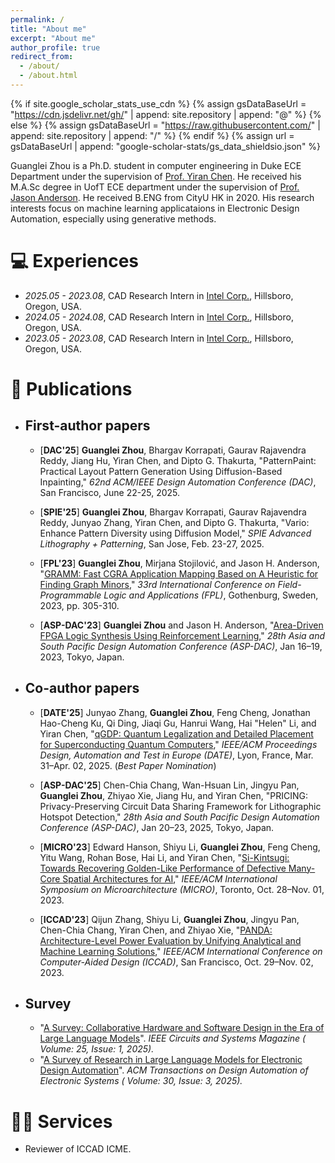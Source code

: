 ```yaml
---
permalink: /
title: "About me"
excerpt: "About me"
author_profile: true
redirect_from: 
  - /about/
  - /about.html
---
```


{% if site.google_scholar_stats_use_cdn %}
{% assign gsDataBaseUrl = "https://cdn.jsdelivr.net/gh/" | append: site.repository | append: "@" %}
{% else %}
{% assign gsDataBaseUrl = "https://raw.githubusercontent.com/" | append: site.repository | append: "/" %}
{% endif %}
{% assign url = gsDataBaseUrl | append: "google-scholar-stats/gs_data_shieldsio.json" %}

<span class='anchor' id='about-me'></span>

Guanglei Zhou is a Ph.D. student in computer engineering in Duke ECE Department under the supervision of [Prof. Yiran Chen](https://ece.duke.edu/faculty/yiran-chen). He received his M.A.Sc degree in UofT ECE department under the supervision of [Prof. Jason Anderson](https://janders.eecg.utoronto.ca/). He received B.ENG from CityU HK in 2020. His research interests focus on machine learning applicataions in Electronic Design Automation, especially using generative methods.

<!-- # 📖 Educations
- *2020.08 - Present*, Ph.D. candidate in Computer Engineering at Duke University, Durham, NC, USA.
- *2016.09 - 2022.09* M.A.Sc in Computer Engineering in University of Toronto, Toronto, ON, CA.
- *2016.09 - 2020.06*, B.ENG in ECE at CityU. -->

# 💻 Experiences
- *2025.05 - 2023.08*, CAD Research Intern in [Intel Corp.](https://semiconductor.samsung.com/us/about-us/us-office/us-r-and-d-labs/memory-labs/), Hillsboro, Oregon, USA.
- *2024.05 - 2024.08*, CAD Research Intern in [Intel Corp.](https://semiconductor.samsung.com/us/about-us/us-office/us-r-and-d-labs/memory-labs/),  Hillsboro, Oregon, USA.
- *2023.05 - 2023.08*, CAD Research Intern in [Intel Corp.](https://semiconductor.samsung.com/us/about-us/us-office/us-r-and-d-labs/memory-labs/), Hillsboro, Oregon, USA.

  
# 📝 Publications 

- ## First-author papers

  - [**DAC'25**] **Guanglei Zhou**, Bhargav Korrapati, Gaurav Rajavendra Reddy, Jiang Hu, Yiran Chen, and Dipto G. Thakurta, "PatternPaint: Practical Layout Pattern Generation Using Diffusion-Based Inpainting," *62nd ACM/IEEE Design Automation Conference (DAC)*, San Francisco, June 22-25, 2025.

  - [**SPIE'25**] **Guanglei Zhou**, Bhargav Korrapati, Gaurav Rajavendra Reddy, Junyao Zhang, Yiran Chen, and Dipto G. Thakurta, "Vario: Enhance Pattern Diversity using Diffusion Model," *SPIE Advanced Lithography + Patterning*, San Jose, Feb. 23-27, 2025.

  - [**FPL'23**] **Guanglei Zhou**, Mirjana Stojilović, and Jason H. Anderson, "[GRAMM: Fast CGRA Application Mapping Based on A Heuristic for Finding Graph Minors](https://ieeexplore.ieee.org/document/10296406)," *33rd International Conference on Field-Programmable Logic and Applications (FPL)*, Gothenburg, Sweden, 2023, pp. 305-310.

  - [**ASP-DAC'23**] **Guanglei Zhou** and Jason H. Anderson, "[Area-Driven FPGA Logic Synthesis Using Reinforcement Learning](https://dl.acm.org/doi/abs/10.1145/3566097.3567894)," *28th Asia and South Pacific Design Automation Conference (ASP-DAC)*, Jan 16–19, 2023, Tokyo, Japan.

- ## Co-author papers

  - [**DATE'25**] Junyao Zhang, **Guanglei Zhou**, Feng Cheng, Jonathan Hao-Cheng Ku, Qi Ding, Jiaqi Gu, Hanrui Wang, Hai "Helen" Li, and Yiran Chen, "[qGDP: Quantum Legalization and Detailed Placement for Superconducting Quantum Computers](https://arxiv.org/abs/2411.02447)," *IEEE/ACM Proceedings Design, Automation and Test in Europe (DATE)*, Lyon, France, Mar. 31–Apr. 02, 2025. (*Best Paper Nomination*)

  - [**ASP-DAC'25**] Chen-Chia Chang, Wan-Hsuan Lin, Jingyu Pan, **Guanglei Zhou**, Zhiyao Xie, Jiang Hu, and Yiran Chen, "PRICING: Privacy-Preserving Circuit Data Sharing Framework for Lithographic Hotspot Detection," *28th Asia and South Pacific Design Automation Conference (ASP-DAC)*, Jan 20–23, 2025, Tokyo, Japan.

  - [**MICRO'23**] Edward Hanson, Shiyu Li, **Guanglei Zhou**, Feng Cheng, Yitu Wang, Rohan Bose, Hai Li, and Yiran Chen, "[Si-Kintsugi: Towards Recovering Golden-Like Performance of Defective Many-Core Spatial Architectures for AI](https://dl.acm.org/doi/10.1145/3613424.3614278)," *IEEE/ACM International Symposium on Microarchitecture (MICRO)*, Toronto, Oct. 28–Nov. 01, 2023.

  - [**ICCAD'23**] Qijun Zhang, Shiyu Li, **Guanglei Zhou**, Jingyu Pan, Chen-Chia Chang, Yiran Chen, and Zhiyao Xie, "[PANDA: Architecture-Level Power Evaluation by Unifying Analytical and Machine Learning Solutions](https://ieeexplore.ieee.org/abstract/document/10323665)," *IEEE/ACM International Conference on Computer-Aided Design (ICCAD)*, San Francisco, Oct. 29–Nov. 02, 2023.


- ## Survey
  - "[A Survey: Collaborative Hardware and Software Design in the Era of Large Language Models](https://ieeexplore.ieee.org/abstract/document/10876858)". *IEEE Circuits and Systems Magazine ( Volume: 25, Issue: 1, 2025).*
  - "[A Survey of Research in Large Language Models for Electronic Design Automation](https://dl.acm.org/doi/full/10.1145/3715324)". *ACM Transactions on Design Automation of Electronic Systems ( Volume: 30, Issue: 3, 2025).*


# 👨‍💼 Services
- Reviewer of ICCAD ICME.
